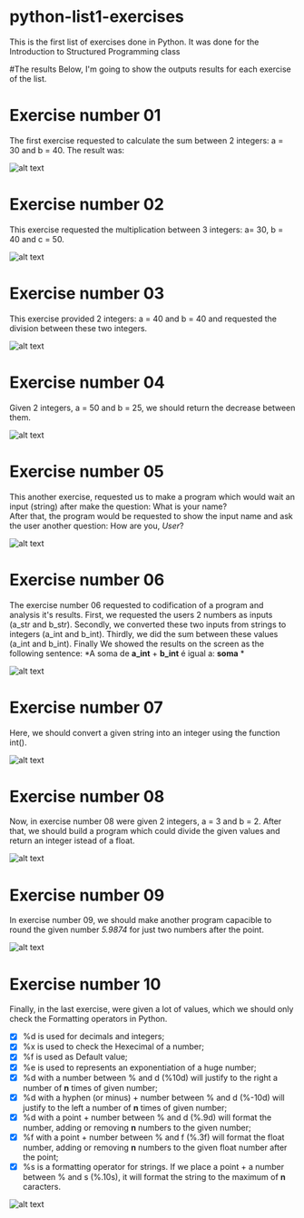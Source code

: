 # python-list1-exercises
This is the first list of exercises done in Python. It was done for the Introduction to Structured Programming class

#The results
Below, I'm going to show the outputs results for each exercise of the list.

# Exercise number 01

The first exercise requested to calculate the sum between 2 integers: a = 30 and b = 40. The result was:

![alt text](https://i.imgur.com/oSyed35.png)

# Exercise number 02

This exercise requested the multiplication between 3 integers: a= 30, b = 40 and c = 50.

![alt text](https://i.imgur.com/p4G2761.png)

# Exercise number 03

This exercise provided 2 integers: a = 40 and b = 40 and requested the division between these two integers.

![alt text](https://i.imgur.com/31yA2de.png)

# Exercise number 04

Given 2 integers, a = 50 and b = 25, we should return the decrease between them.

![alt text](https://i.imgur.com/HoQ4Lk2.png)

# Exercise number 05

This another exercise, requested us to make a program which would wait an input (string) after make the question: What is your name? <br/>
After that, the program would be requested to show the input name and ask the user another question: How are you, *User*?

![alt text](https://i.imgur.com/sNeIjkL.png)

# Exercise number 06

The exercise number 06 requested to codification of a program and analysis it's results. First, we requested the users 2 numbers as inputs (a_str and b_str).
Secondly, we converted these two inputs from strings to integers (a_int and b_int). Thirdly, we did the sum between these values (a_int and b_int). Finally
We showed the results on the screen as the following sentence: *A soma de **a_int** + **b_int** é igual a: **soma** *

![alt text](https://i.imgur.com/v5sscWd.png)

# Exercise number 07

Here, we should convert a given string into an integer using the function int().

![alt text](https://i.imgur.com/OXfnnmn.png)

# Exercise number 08

Now, in exercise number 08 were given 2 integers, a = 3 and b = 2. After that, we should build a program which could divide the given values and return an integer istead of a float.

![alt text](https://i.imgur.com/9iAkMYX.png)

# Exercise number 09

In exercise number 09, we should make another program capacible to round the given number *5.9874* for just two numbers after the point.

![alt text](https://i.imgur.com/rvLj3Rh.png)

# Exercise number 10

Finally, in the last exercise, were given a lot of values, which we should only check the Formatting operators in Python.

- [x] %d is used for decimals and integers; <br/>
- [x] %x is used to check the Hexecimal of a number; <br/>
- [x] %f is used as Default value; <br/>
- [x] %e is used to represents an exponentiation of a huge number; <br/>
- [x] %d with a number between % and d (%10d) will justify to the right a number of **n** times of given number; <br/>
- [x] %d with a hyphen (or minus) + number between % and d (%-10d) will justify to the left a number of **n** times of given number; <br/>
- [x] %d with a point + number between % and d (%.9d) will format the number, adding or removing **n** numbers to the given number; <br/>
- [x] %f with a point + number between % and f (%.3f) will format the float number, adding or removing **n** numbers to the given float number after the point; <br/>
- [x] %s is a formatting operator for strings. If we place a point + a number between % and s (%.10s), it will format the string to the maximum of **n** caracters.

![alt text](https://i.imgur.com/87jy0l3.png)


